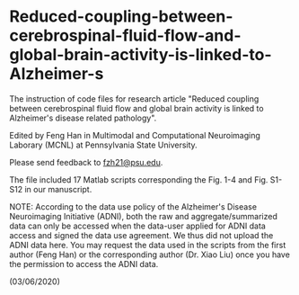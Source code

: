 # Reduced-coupling-between-cerebrospinal-fluid-flow-and-global-brain-activity-is-linked-to-Alzheimer-s

 The instruction of code files for research article "Reduced coupling between cerebrospinal fluid flow and global brain activity is linked to Alzheimer's disease related pathology".
 
 Edited by Feng Han in Multimodal and Computational Neuroimaging Laborary (MCNL) at Pennsylvania State University.
 
 Please send feedback to fzh21@psu.edu.

 
 The file included 17 Matlab scripts corresponding the Fig. 1-4 and Fig. S1-S12 in our manuscript.
 
 NOTE: According to the data use policy of the Alzheimer's Disease Neuroimaging Initiative (ADNI), both the raw and aggregate/summarized data can only be accessed when the data-user applied for ADNI data access and signed the data use agreement. We thus did not upload the ADNI data here. You may request the data used in the scripts from the first author (Feng Han) or the corresponding author (Dr. Xiao Liu) once you have the permission to access the ADNI data.
 
 
 (03/06/2020)
